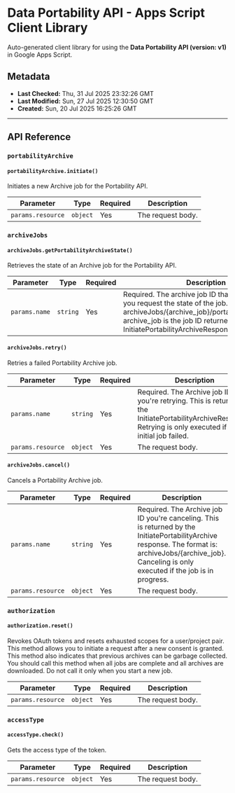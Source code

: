 # Data Portability API - Apps Script Client Library

Auto-generated client library for using the **Data Portability API (version: v1)** in Google Apps Script.

## Metadata

- **Last Checked:** Thu, 31 Jul 2025 23:32:26 GMT
- **Last Modified:** Sun, 27 Jul 2025 12:30:50 GMT
- **Created:** Sun, 20 Jul 2025 16:25:26 GMT



---

## API Reference

### `portabilityArchive`

#### `portabilityArchive.initiate()`

Initiates a new Archive job for the Portability API.

| Parameter | Type | Required | Description |
|---|---|---|---|
| `params.resource` | `object` | Yes | The request body. |

### `archiveJobs`

#### `archiveJobs.getPortabilityArchiveState()`

Retrieves the state of an Archive job for the Portability API.

| Parameter | Type | Required | Description |
|---|---|---|---|
| `params.name` | `string` | Yes | Required. The archive job ID that is returned when you request the state of the job. The format is: archiveJobs/{archive_job}/portabilityArchiveState. archive_job is the job ID returned by the InitiatePortabilityArchiveResponse. |

#### `archiveJobs.retry()`

Retries a failed Portability Archive job.

| Parameter | Type | Required | Description |
|---|---|---|---|
| `params.name` | `string` | Yes | Required. The Archive job ID you're retrying. This is returned by the InitiatePortabilityArchiveResponse. Retrying is only executed if the initial job failed. |
| `params.resource` | `object` | Yes | The request body. |

#### `archiveJobs.cancel()`

Cancels a Portability Archive job.

| Parameter | Type | Required | Description |
|---|---|---|---|
| `params.name` | `string` | Yes | Required. The Archive job ID you're canceling. This is returned by the InitiatePortabilityArchive response. The format is: archiveJobs/{archive_job}. Canceling is only executed if the job is in progress. |
| `params.resource` | `object` | Yes | The request body. |

### `authorization`

#### `authorization.reset()`

Revokes OAuth tokens and resets exhausted scopes for a user/project pair. This method allows you to initiate a request after a new consent is granted. This method also indicates that previous archives can be garbage collected. You should call this method when all jobs are complete and all archives are downloaded. Do not call it only when you start a new job.

| Parameter | Type | Required | Description |
|---|---|---|---|
| `params.resource` | `object` | Yes | The request body. |

### `accessType`

#### `accessType.check()`

Gets the access type of the token.

| Parameter | Type | Required | Description |
|---|---|---|---|
| `params.resource` | `object` | Yes | The request body. |